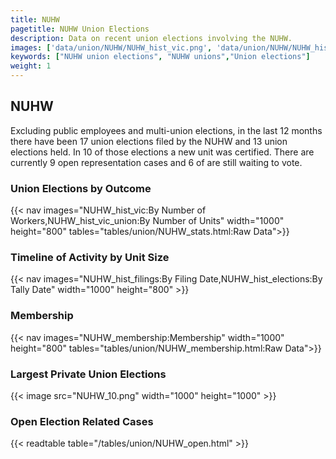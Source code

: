 ```yaml
---
title: NUHW
pagetitle: NUHW Union Elections
description: Data on recent union elections involving the NUHW.
images: ['data/union/NUHW/NUHW_hist_vic.png', 'data/union/NUHW/NUHW_hist_size.png', 'data/union/NUHW/NUHW_10.png']
keywords: ["NUHW union elections", "NUHW unions","Union elections"]
weight: 1
---
```

##  NUHW

Excluding public employees and multi-union elections, in the last 12 months there have been 17 union elections filed by the NUHW and 13 union elections held. In 10 of those elections a new unit was certified. There are currently 9 open representation cases and 6 of are still waiting to vote.

### Union Elections by Outcome
{{< nav images="NUHW_hist_vic:By Number of Workers,NUHW_hist_vic_union:By Number of Units" width="1000" height="800" tables="tables/union/NUHW_stats.html:Raw Data">}}

### Timeline of Activity by Unit Size
{{< nav images="NUHW_hist_filings:By Filing Date,NUHW_hist_elections:By Tally Date" width="1000" height="800" >}}

### Membership
{{< nav images="NUHW_membership:Membership" width="1000" height="800" tables="tables/union/NUHW_membership.html:Raw Data">}}

### Largest Private Union Elections
{{< image src="NUHW_10.png" width="1000" height="1000"  >}}

### Open Election Related Cases
{{< readtable table="/tables/union/NUHW_open.html" >}}

